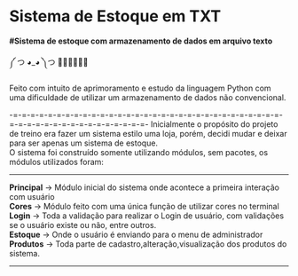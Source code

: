 # Sistema de Estoque em TXT
 **#Sistema de estoque com armazenamento de dados em arquivo texto**

༼ つ ◕_◕ ༽つ 🐍🐍🐍🐍🐍🐍


Feito com intuito de aprimoramento e estudo da linguagem Python com uma dificuldade de utilizar um armazenamento de dados não convencional.
                                                                                               
-=-=-=-=-=-=-=-=-=-=-=-=-=-=-=-=-=-=-=-=-=-=-=-=-=-=-=-=-=-=-=-=-=-=-=-=-=-=-=-=-=-=-=-=-=-=-=-
Inicialmente o propósito do projeto de treino era fazer um sistema estilo uma loja, porém, decidi mudar e deixar para ser apenas um sistema de estoque.<br/>
O sistema foi construído somente utilizando módulos, sem pacotes, os módulos utilizados foram:
_______________________________________________________________________________________________________________________
**Principal** → Módulo inicial do sistema onde acontece a primeira interação com usuário<br/>
**Cores** → Módulo feito com uma única função de utilizar cores no terminal<br/>
**Login** → Toda a validação para realizar o Login de usuário, com validações se o usuário existe ou não, entre outros.<br/>
**Estoque** → Onde o usuário é enviando para o menu de administrador<br/>
**Produtos** → Toda parte de cadastro,alteração,visualização dos produtos do sistema.
_______________________________________________________________________________________________________________________

